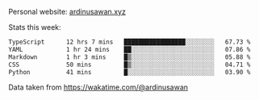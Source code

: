 Personal website: [ardinusawan.xyz](https://ardinusawan.xyz)

Stats this week:
<!--START_SECTION:waka-->

```txt
TypeScript      12 hrs 7 mins   █████████████████░░░░░░░░   67.73 %
YAML            1 hr 24 mins    ██░░░░░░░░░░░░░░░░░░░░░░░   07.86 %
Markdown        1 hr 3 mins     █▒░░░░░░░░░░░░░░░░░░░░░░░   05.88 %
CSS             50 mins         █▒░░░░░░░░░░░░░░░░░░░░░░░   04.71 %
Python          41 mins         █░░░░░░░░░░░░░░░░░░░░░░░░   03.90 %
```

<!--END_SECTION:waka-->
Data taken from https://wakatime.com/@ardinusawan
